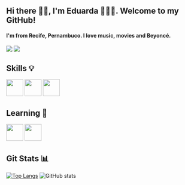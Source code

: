 ## Hi there 👋🏽, I'm Eduarda 👩🏽‍💻. Welcome to my GitHub!

#### I'm from Recife, Pernambuco. I love music, movies and Beyoncé. 

<a href = "mailto:duarda.alvesx@gmail.com"><img src="https://img.shields.io/badge/-Gmail-%23333?style=for-the-badge&logo=gmail&logoColor=white" target="_blank"></a>
<a href="https://www.linkedin.com/in/eduardaalves/" target="_blank"><img src="https://img.shields.io/badge/-LinkedIn-%230077B5?style=for-the-badge&logo=linkedin&logoColor=white" target="_blank"></a> 

## Skills 💡

<img src="https://cdn.jsdelivr.net/gh/devicons/devicon/icons/java/java-plain.svg" height=45 weidth=45 />   <img src="https://cdn.jsdelivr.net/gh/devicons/devicon/icons/spring/spring-original.svg" height=45 weidth=45 />   <img src="https://cdn.jsdelivr.net/gh/devicons/devicon/icons/javascript/javascript-plain.svg" height=45 weidth=45 />

## Learning 🌱

<img src="https://cdn.jsdelivr.net/gh/devicons/devicon/icons/azure/azure-original.svg" height=45 weidth=45 />  <img src="https://cdn.jsdelivr.net/gh/devicons/devicon/icons/nodejs/nodejs-plain.svg" height=45 weidth=45 />
          

## Git Stats 📊

[![Top Langs](https://github-readme-stats.vercel.app/api/top-langs/?username=eduardaalvess&layout=donut&langs_count=4&theme=transparent)](https://github.com/eduardaalvess/github-readme-stats)
![GitHub stats](https://github-readme-stats.vercel.app/api?username=eduardaalvess&show_icons=true&theme=transparent) 
